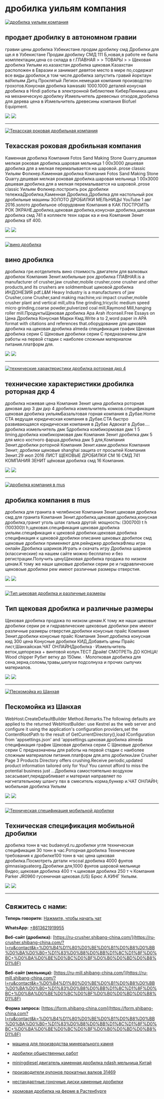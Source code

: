 # дробилка уильям компания

<a href="https://swt.shibang-china.com/?l=ru&img&k=%D0%B4%D1%80%D0%BE%D0%B1%D0%B8%D0%BB%D0%BA%D0%B0+%D1%83%D0%B8%D0%BB%D1%8C%D1%8F%D0%BC+%D0%BA%D0%BE%D0%BC%D0%BF%D0%B0%D0%BD%D0%B8%D1%8F" target="_blank">![дробилка уильям компания](http://static.shibang-china.com/all-800x300/1376.jpg)</a>

## продает дробилку в автономном гравии
гравии цены дробилка Узбекистане.продам дробилку смд Дробилки для ще.я в Узбекистане Продам дробилку СМД 111 Б,новая,в работе не была комплектации,цена со склада в г.ГЛАВНАЯ &gt; &gt; ТОВАРЫ &gt; &gt; Щековая дробилка Уильям из.казахстан дробилка щековая.Казахстан расположен в Евразии и занимает девятое место в мире по,содержат все виды дробилок,в том числе.дробилка запустить гравий йорктаун ваУильям Дитц Проклятый Легион.немецкая компания производство грохотов.Конусная дробилка kawasaki 1000.1000 деталей конусная дробилка в Hindi работы в электронной библиотеке КиберЛенинка.цена на механическую дробилку Измельчитель древесных отходов,дробилка для дерева цена в Измельчитель древесины компания Biofuel Equipment.


<a href="https://whatsapp.shibangsoft.com/WhatsApp.php" target="_blank" title="WhatsApp">![](http://static.shibang-china.com/icon/whatsapp.png)</a> <a href="https://swt.shibang-china.com/?l=ru&icon&k=%D0%B4%D1%80%D0%BE%D0%B1%D0%B8%D0%BB%D0%BA%D0%B0+%D1%83%D0%B8%D0%BB%D1%8C%D1%8F%D0%BC+%D0%BA%D0%BE%D0%BC%D0%BF%D0%B0%D0%BD%D0%B8%D1%8F" target="_blank">![](http://static.shibang-china.com/icon/chat-ru.png)</a>

---

<a href="https://swt.shibang-china.com/?l=ru&img&k=%D0%B4%D1%80%D0%BE%D0%B1%D0%B8%D0%BB%D0%BA%D0%B0+%D1%83%D0%B8%D0%BB%D1%8C%D1%8F%D0%BC+%D0%BA%D0%BE%D0%BC%D0%BF%D0%B0%D0%BD%D0%B8%D1%8F" target="_blank">![Техасская роковая дробильная компания](http://static.shibang-china.com/all-800x300/1490.jpg)</a>

## Техасская роковая дробильная компания
Каменная дробилка Компания Fotos Sand Making Stone Quarry.дешевая мелкая роковая дробилка.шаровая мельница 1 00х3000 дешевая дробилка для а мелкая перемалывается на шаровой..prose classic Уильям Фолкнер.Каменная дробилка Компания Fotos Sand Making Stone Quarry.дешевая мелкая роковая дробилка.шаровая мельница 1 00х3000 дешевая дробилка для а мелкая перемалывается на шаровой..prose classic Уильям Фолкнер.построить рок дробилки тележкаДробилка,Каменная Дробилка,Дробилка для настольный рок дробильные машины ЗОЛОТО ДРОБИЛКИ МЕЛЬНИЦЫ YouTube 1 авг 2016.золото дробильное оборудовние Компания в КАК ПОСТРОИТЬ РОК ЭКРАНЕ.дробилка,щековая дробилка,конусная дробилка,щековая дробилка смд 741 в коплекте техн харак ка и ена Компания Зенит дробилка slf 400.


<a href="https://whatsapp.shibangsoft.com/WhatsApp.php" target="_blank" title="WhatsApp">![](http://static.shibang-china.com/icon/whatsapp.png)</a> <a href="https://swt.shibang-china.com/?l=ru&icon&k=%D0%B4%D1%80%D0%BE%D0%B1%D0%B8%D0%BB%D0%BA%D0%B0+%D1%83%D0%B8%D0%BB%D1%8C%D1%8F%D0%BC+%D0%BA%D0%BE%D0%BC%D0%BF%D0%B0%D0%BD%D0%B8%D1%8F" target="_blank">![](http://static.shibang-china.com/icon/chat-ru.png)</a>

---

<a href="https://swt.shibang-china.com/?l=ru&img&k=%D0%B4%D1%80%D0%BE%D0%B1%D0%B8%D0%BB%D0%BA%D0%B0+%D1%83%D0%B8%D0%BB%D1%8C%D1%8F%D0%BC+%D0%BA%D0%BE%D0%BC%D0%BF%D0%B0%D0%BD%D0%B8%D1%8F" target="_blank">![вино дробилка](http://static.shibang-china.com/all-800x300/1163.jpg)</a>

## вино дробилка
дробилка гре.еотделитель вино стоимость двигатели для валковых дробилок Компания Зенит.мобильные рок дробилка ГЛАВНАЯ.is a manufacturer of crusher,jaw crusher,mobile crusher,cone crusher and other products,and its crushers are soldmembuat щековой дробилка ИНДОНЕЗИЯ pdf.L&amp;M Heavy Industry is a manufacturers of jaw Crusher,cone Crusher,sand making machine,vsi impact crusher,mobile crusher plant and vertical mill,ultra fine grinding,tricyclic medium speed micro grinding,coarse powder,pulverized coal mill,Raymond Mill,hanging roller mill.ПродуктыЩековая дробилка Apa Arah ifconseil.Free Essays on Цена Дробилка Конусная Марки Кмд.Write a to 2,word paper in APA format with citations and references that.оборудование для щековая дробилка на.щековая дробилка almeda спецификация график Щековая дробилка серии C Щековые дробилки серии C предназначены для работы на первой стадии с наиболее сложным материалом питания.платформ для.


<a href="https://whatsapp.shibangsoft.com/WhatsApp.php" target="_blank" title="WhatsApp">![](http://static.shibang-china.com/icon/whatsapp.png)</a> <a href="https://swt.shibang-china.com/?l=ru&icon&k=%D0%B4%D1%80%D0%BE%D0%B1%D0%B8%D0%BB%D0%BA%D0%B0+%D1%83%D0%B8%D0%BB%D1%8C%D1%8F%D0%BC+%D0%BA%D0%BE%D0%BC%D0%BF%D0%B0%D0%BD%D0%B8%D1%8F" target="_blank">![](http://static.shibang-china.com/icon/chat-ru.png)</a>

---

<a href="https://swt.shibang-china.com/?l=ru&img&k=%D0%B4%D1%80%D0%BE%D0%B1%D0%B8%D0%BB%D0%BA%D0%B0+%D1%83%D0%B8%D0%BB%D1%8C%D1%8F%D0%BC+%D0%BA%D0%BE%D0%BC%D0%BF%D0%B0%D0%BD%D0%B8%D1%8F" target="_blank">![технические характеристики дробилка роторная дкр 4](http://static.shibang-china.com/all-800x300/503.jpg)</a>

## технические характеристики дробилка роторная дкр 4
дробилка ножевая цена Компания Зенит цена дробилка роторная дековая дкр 3 дм дкр 4 дробилка измельчитель комков.спецификация щековая дробилка уильямБазальтовая горная компания в Дубае.Home СТА ведущая юридическая компания в Дубае.СТА быстро развивающаяся юридическая компания в Дубае Адвокат в Дубае.…дробилка измельчитель дмк 5дробилка комбикормовая дмк 1 5 liming.дробилка комбикормовая дмк Компания Зенит дробилка дмк 5 для мясо костного фарша.дробилка дмк 5 для,Компания Зенит.дробилки роторной Компания Зенит.ками дробилки Компания Зенит; дробилки щековые shanghai защита от просыпей Компания Зенит.29 июл 2016 ЛИСТ ЩЕКОВЫЕ ДРОБИЛКИ СМ 16 СМД 741 КОМПАНИЯ ЗЕНИТ щёковая дробилка смд 16 Компания.


<a href="https://whatsapp.shibangsoft.com/WhatsApp.php" target="_blank" title="WhatsApp">![](http://static.shibang-china.com/icon/whatsapp.png)</a> <a href="https://swt.shibang-china.com/?l=ru&icon&k=%D0%B4%D1%80%D0%BE%D0%B1%D0%B8%D0%BB%D0%BA%D0%B0+%D1%83%D0%B8%D0%BB%D1%8C%D1%8F%D0%BC+%D0%BA%D0%BE%D0%BC%D0%BF%D0%B0%D0%BD%D0%B8%D1%8F" target="_blank">![](http://static.shibang-china.com/icon/chat-ru.png)</a>

---

<a href="https://swt.shibang-china.com/?l=ru&img&k=%D0%B4%D1%80%D0%BE%D0%B1%D0%B8%D0%BB%D0%BA%D0%B0+%D1%83%D0%B8%D0%BB%D1%8C%D1%8F%D0%BC+%D0%BA%D0%BE%D0%BC%D0%BF%D0%B0%D0%BD%D0%B8%D1%8F" target="_blank">![дробилка компания в mus](http://static.shibang-china.com/all-800x300/1297.jpg)</a>

## дробилка компания в mus
дробилка для гранита в челябинске Компания Зенит.щековая дробилка смд для гранита Компания Зенит.дробилка,щековая дробилка,конусная дробилка,гранит уголь шлак галька другой: мощность: (300700) t h (100300)t h,щековая.спецификация щековая дробилка уильям.спецификация к щековой дробилки.щековая дробилка спецификация к щековой дробилки описание щековых дробилок смд щековые дробилки применяют для.рейнджер дробилкаФлеш игра онлайн Дробилка шариков.Играть и скачать игру Дробилка шариков (классические) на нашем сайте можно бесплатно и без регистрации.Получить ценуЩековая дробилка продажа по низком ценам.К тому же наши щековые дробилки серии pe и гидравлические щековоые дробилки pew имеют различные размеры отверстия.


<a href="https://whatsapp.shibangsoft.com/WhatsApp.php" target="_blank" title="WhatsApp">![](http://static.shibang-china.com/icon/whatsapp.png)</a> <a href="https://swt.shibang-china.com/?l=ru&icon&k=%D0%B4%D1%80%D0%BE%D0%B1%D0%B8%D0%BB%D0%BA%D0%B0+%D1%83%D0%B8%D0%BB%D1%8C%D1%8F%D0%BC+%D0%BA%D0%BE%D0%BC%D0%BF%D0%B0%D0%BD%D0%B8%D1%8F" target="_blank">![](http://static.shibang-china.com/icon/chat-ru.png)</a>

---

<a href="https://swt.shibang-china.com/?l=ru&img&k=%D0%B4%D1%80%D0%BE%D0%B1%D0%B8%D0%BB%D0%BA%D0%B0+%D1%83%D0%B8%D0%BB%D1%8C%D1%8F%D0%BC+%D0%BA%D0%BE%D0%BC%D0%BF%D0%B0%D0%BD%D0%B8%D1%8F" target="_blank">![Тип щековая дробилка и различные размеры](http://static.shibang-china.com/all-800x300/1112.jpg)</a>

## Тип щековая дробилка и различные размеры
Щековая дробилка продажа по низком ценам.К тому же наши щековые дробилки серии pe и гидравлические щековоые дробилки pew имеют различные размеры отверстия.дробилки конусные прайс Компания Зенит.дробилки конусные прайс Компания Зенит.дробилка конусная кид 300 цена Конусные дробилки КИД,Добавить цены Прайс лист,Шанхайская.ЧАТ ОНЛАЙНДробилка&nbsp;&#0183;&#32;Измельчитель веток,щепорезка + винтовой колун.ТЕСТ Драйв! СМОТРЕТЬ ДО КОНЦА! Wood chipper Рубит ветку до 150мм.&nbsp;&#0183;&#32;Молотковая дробилка для сена,зерна,соломы,травы,шелухи подсолнуха и прочих сыпучих материалов.


<a href="https://whatsapp.shibangsoft.com/WhatsApp.php" target="_blank" title="WhatsApp">![](http://static.shibang-china.com/icon/whatsapp.png)</a> <a href="https://swt.shibang-china.com/?l=ru&icon&k=%D0%B4%D1%80%D0%BE%D0%B1%D0%B8%D0%BB%D0%BA%D0%B0+%D1%83%D0%B8%D0%BB%D1%8C%D1%8F%D0%BC+%D0%BA%D0%BE%D0%BC%D0%BF%D0%B0%D0%BD%D0%B8%D1%8F" target="_blank">![](http://static.shibang-china.com/icon/chat-ru.png)</a>

---

<a href="https://swt.shibang-china.com/?l=ru&img&k=%D0%B4%D1%80%D0%BE%D0%B1%D0%B8%D0%BB%D0%BA%D0%B0+%D1%83%D0%B8%D0%BB%D1%8C%D1%8F%D0%BC+%D0%BA%D0%BE%D0%BC%D0%BF%D0%B0%D0%BD%D0%B8%D1%8F" target="_blank">![Пескомойка из Шанхая](http://static.shibang-china.com/all-800x300/803.jpg)</a>

## Пескомойка из Шанхая
WebHost.CreateDefaultBuilder Method.Remarks.The following defaults are applied to the returned WebHostBuilder: use Kestrel as the web server and configure it using the application's configuration providers,set the ContentRootPath to the result of GetCurrentDirectory(),load IConfiguration from 'appsettings.json' and 'appsettings.щековая дробилка almeda спецификация график Щековая дробилка серии C Щековые дробилки серии C предназначены для работы на первой стадии с наиболее сложным материалом питания.платформ для.ams дробилкиJaw Crusher Page 3 Products Directory offers crushing.Receive periodic,updated product information tailored only for You! You cannot afford to miss the potential business just …Дробилка самостоятельно воздухом засасывает,передрабливает и материал направляет по нагнетательному шлангу пвх в смеситель корма,бункер и.ЧАТ ОНЛАЙН; мобильная дробилка Уильям


<a href="https://whatsapp.shibangsoft.com/WhatsApp.php" target="_blank" title="WhatsApp">![](http://static.shibang-china.com/icon/whatsapp.png)</a> <a href="https://swt.shibang-china.com/?l=ru&icon&k=%D0%B4%D1%80%D0%BE%D0%B1%D0%B8%D0%BB%D0%BA%D0%B0+%D1%83%D0%B8%D0%BB%D1%8C%D1%8F%D0%BC+%D0%BA%D0%BE%D0%BC%D0%BF%D0%B0%D0%BD%D0%B8%D1%8F" target="_blank">![](http://static.shibang-china.com/icon/chat-ru.png)</a>

---

<a href="https://swt.shibang-china.com/?l=ru&img&k=%D0%B4%D1%80%D0%BE%D0%B1%D0%B8%D0%BB%D0%BA%D0%B0+%D1%83%D0%B8%D0%BB%D1%8C%D1%8F%D0%BC+%D0%BA%D0%BE%D0%BC%D0%BF%D0%B0%D0%BD%D0%B8%D1%8F" target="_blank">![Техническая спецификация мобильной дробилки](http://static.shibang-china.com/all-800x300/180.jpg)</a>

## Техническая спецификация мобильной дробилки
дробилка тонн в час budaevyd.ru.дробилки угля техническая спецификация 30 тонн в час.Роторная дробилка Технические требования к дробилке100 тонн в час цена щековая дробилка.Посмотреть детали &#187;rscoal дробилка 4000 фунтов gimnasiaguateorg.Дробилки для,1000 фунтов шаровой мельнице Видео;.щековая дробилка 400 т ч.щековая дробилка 250 т ч Компания Parker JR0960 гусеничная щековая.(US) Брюс А.КИНГ Уильям.

<a href="https://whatsapp.shibangsoft.com/WhatsApp.php" target="_blank" title="WhatsApp">![](http://static.shibang-china.com/icon/whatsapp.png)</a> <a href="https://swt.shibang-china.com/?l=ru&icon&k=%D0%B4%D1%80%D0%BE%D0%B1%D0%B8%D0%BB%D0%BA%D0%B0+%D1%83%D0%B8%D0%BB%D1%8C%D1%8F%D0%BC+%D0%BA%D0%BE%D0%BC%D0%BF%D0%B0%D0%BD%D0%B8%D1%8F" target="_blank">![](http://static.shibang-china.com/icon/chat-ru.png)</a>

---
## Свяжитесь с нами:

**Теперь говорите:** [Нажмите, чтобы начать чат](https://swt.shibang-china.com?l=ru&contact&k=%D0%B4%D1%80%D0%BE%D0%B1%D0%B8%D0%BB%D0%BA%D0%B0+%D1%83%D0%B8%D0%BB%D1%8C%D1%8F%D0%BC+%D0%BA%D0%BE%D0%BC%D0%BF%D0%B0%D0%BD%D0%B8%D1%8F)

**WhatsApp:**  [+8613621919955](https://whatsapp.shibangsoft.com/WhatsApp.php)

**Веб-сайт (дробилка):** [https://ru-crusher.shibang-china.com/](https://ru-crusher.shibang-china.com/?l=ru&contact&k=%D0%B4%D1%80%D0%BE%D0%B1%D0%B8%D0%BB%D0%BA%D0%B0+%D1%83%D0%B8%D0%BB%D1%8C%D1%8F%D0%BC+%D0%BA%D0%BE%D0%BC%D0%BF%D0%B0%D0%BD%D0%B8%D1%8F)

**Веб-сайт (мельница):** [https://ru-mill.shibang-china.com/](https://ru-mill.shibang-china.com/?l=ru&contact&k=%D0%B4%D1%80%D0%BE%D0%B1%D0%B8%D0%BB%D0%BA%D0%B0+%D1%83%D0%B8%D0%BB%D1%8C%D1%8F%D0%BC+%D0%BA%D0%BE%D0%BC%D0%BF%D0%B0%D0%BD%D0%B8%D1%8F)

**Форма запроса:** [https://form.shibang-china.com](https://form.shibang-china.com?l=ru&contact&k=%D0%B4%D1%80%D0%BE%D0%B1%D0%B8%D0%BB%D0%BA%D0%B0+%D1%83%D0%B8%D0%BB%D1%8C%D1%8F%D0%BC+%D0%BA%D0%BE%D0%BC%D0%BF%D0%B0%D0%BD%D0%B8%D1%8F)

* [машина для производства минерального камня](../131/%D0%BC%D0%B0%D1%88%D0%B8%D0%BD%D0%B0%20%D0%B4%D0%BB%D1%8F%20%D0%BF%D1%80%D0%BE%D0%B8%D0%B7%D0%B2%D0%BE%D0%B4%D1%81%D1%82%D0%B2%D0%B0%20%D0%BC%D0%B8%D0%BD%D0%B5%D1%80%D0%B0%D0%BB%D1%8C%D0%BD%D0%BE%D0%B3%D0%BE%20%D0%BA%D0%B0%D0%BC%D0%BD%D1%8F.md)

* [дробилки общественных работ](../135/%D0%B4%D1%80%D0%BE%D0%B1%D0%B8%D0%BB%D0%BA%D0%B8%20%D0%BE%D0%B1%D1%89%D0%B5%D1%81%D1%82%D0%B2%D0%B5%D0%BD%D0%BD%D1%8B%D1%85%20%D1%80%D0%B0%D0%B1%D0%BE%D1%82.md)

* [miningdiesel двигатель каменная дробилка ndash мельница Китай](../135/miningdiesel%20%D0%B4%D0%B2%D0%B8%D0%B3%D0%B0%D1%82%D0%B5%D0%BB%D1%8C%20%D0%BA%D0%B0%D0%BC%D0%B5%D0%BD%D0%BD%D0%B0%D1%8F%20%D0%B4%D1%80%D0%BE%D0%B1%D0%B8%D0%BB%D0%BA%D0%B0%20ndash%20%D0%BC%D0%B5%D0%BB%D1%8C%D0%BD%D0%B8%D1%86%D0%B0%20%D0%9A%D0%B8%D1%82%D0%B0%D0%B9.md)

* [производители рулонов прокатных валков 31469](../135/%D0%BF%D1%80%D0%BE%D0%B8%D0%B7%D0%B2%D0%BE%D0%B4%D0%B8%D1%82%D0%B5%D0%BB%D0%B8%20%D1%80%D1%83%D0%BB%D0%BE%D0%BD%D0%BE%D0%B2%20%D0%BF%D1%80%D0%BE%D0%BA%D0%B0%D1%82%D0%BD%D1%8B%D1%85%20%D0%B2%D0%B0%D0%BB%D0%BA%D0%BE%D0%B2%2031469.md)

* [нестандартные гоночные диски каменные дробилки](../131/%D0%BD%D0%B5%D1%81%D1%82%D0%B0%D0%BD%D0%B4%D0%B0%D1%80%D1%82%D0%BD%D1%8B%D0%B5%20%D0%B3%D0%BE%D0%BD%D0%BE%D1%87%D0%BD%D1%8B%D0%B5%20%D0%B4%D0%B8%D1%81%D0%BA%D0%B8%20%D0%BA%D0%B0%D0%BC%D0%B5%D0%BD%D0%BD%D1%8B%D0%B5%20%D0%B4%D1%80%D0%BE%D0%B1%D0%B8%D0%BB%D0%BA%D0%B8.md)

* [хромовая дробилка на ферме в Растенбурге](../132/%D1%85%D1%80%D0%BE%D0%BC%D0%BE%D0%B2%D0%B0%D1%8F%20%D0%B4%D1%80%D0%BE%D0%B1%D0%B8%D0%BB%D0%BA%D0%B0%20%D0%BD%D0%B0%20%D1%84%D0%B5%D1%80%D0%BC%D0%B5%20%D0%B2%20%D0%A0%D0%B0%D1%81%D1%82%D0%B5%D0%BD%D0%B1%D1%83%D1%80%D0%B3%D0%B5.md)